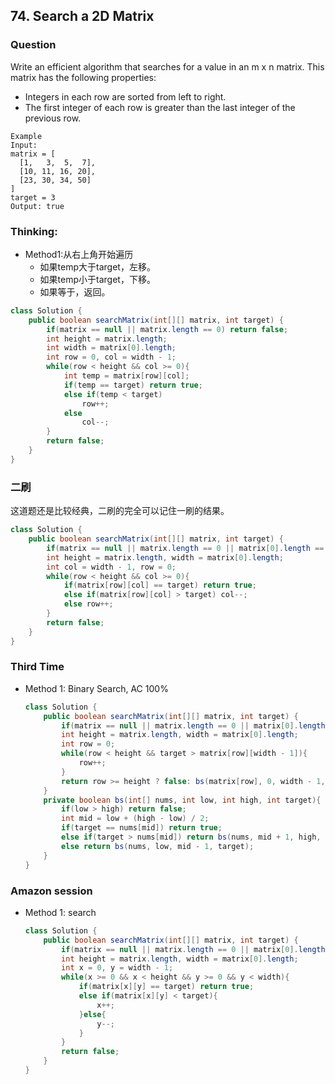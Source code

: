 ## 74. Search a 2D Matrix

### Question
Write an efficient algorithm that searches for a value in an m x n matrix. This matrix has the following properties:
* Integers in each row are sorted from left to right.
* The first integer of each row is greater than the last integer of the previous row.

```
Example
Input:
matrix = [
  [1,   3,  5,  7],
  [10, 11, 16, 20],
  [23, 30, 34, 50]
]
target = 3
Output: true
```
### Thinking:
* Method1:从右上角开始遍历
	* 如果temp大于target，左移。
	* 如果temp小于target，下移。
	* 如果等于，返回。

```Java
class Solution {
    public boolean searchMatrix(int[][] matrix, int target) {
        if(matrix == null || matrix.length == 0) return false;
        int height = matrix.length;
        int width = matrix[0].length;
        int row = 0, col = width - 1;
        while(row < height && col >= 0){
            int temp = matrix[row][col];
            if(temp == target) return true;
            else if(temp < target)
                row++;
            else
                col--;
        }
        return false;
    }
}
```

### 二刷
这道题还是比较经典，二刷的完全可以记住一刷的结果。
```Java
class Solution {
    public boolean searchMatrix(int[][] matrix, int target) {
        if(matrix == null || matrix.length == 0 || matrix[0].length == 0) return false;
        int height = matrix.length, width = matrix[0].length;
        int col = width - 1, row = 0;
        while(row < height && col >= 0){
            if(matrix[row][col] == target) return true;
            else if(matrix[row][col] > target) col--;
            else row++;
        }
        return false;
    }
}
```

### Third Time
* Method 1: Binary Search, AC 100%
	```Java
	class Solution {
		public boolean searchMatrix(int[][] matrix, int target) {
			if(matrix == null || matrix.length == 0 || matrix[0].length == 0) return false;
			int height = matrix.length, width = matrix[0].length;
			int row = 0;
			while(row < height && target > matrix[row][width - 1]){
				row++;
			}
			return row >= height ? false: bs(matrix[row], 0, width - 1, target);
		}
		private boolean bs(int[] nums, int low, int high, int target){
			if(low > high) return false;
			int mid = low + (high - low) / 2;
			if(target == nums[mid]) return true;
			else if(target > nums[mid]) return bs(nums, mid + 1, high, target);
			else return bs(nums, low, mid - 1, target);
		}
	}
	```

### Amazon session
* Method 1: search
	```Java
	class Solution {
		public boolean searchMatrix(int[][] matrix, int target) {
			if(matrix == null || matrix.length == 0 || matrix[0].length == 0) return false;
			int height = matrix.length, width = matrix[0].length;
			int x = 0, y = width - 1;
			while(x >= 0 && x < height && y >= 0 && y < width){
				if(matrix[x][y] == target) return true;
				else if(matrix[x][y] < target){
					x++;
				}else{
					y--;
				}
			}
			return false;
		}
	}
	```
